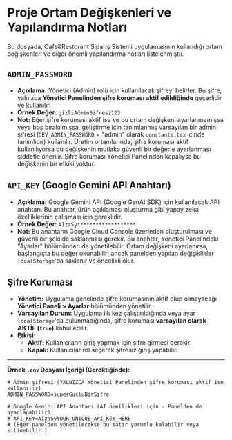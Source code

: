 # Proje Ortam Değişkenleri ve Yapılandırma Notları

Bu dosyada, Cafe&Restorant Sipariş Sistemi uygulamasının kullandığı ortam değişkenleri ve diğer önemli yapılandırma notları listelenmiştir.

## `ADMIN_PASSWORD`

- **Açıklama:** Yönetici (Admin) rolü için kullanılacak şifreyi belirler. Bu şifre, yalnızca **Yönetici Panelinden şifre koruması aktif edildiğinde** geçerlidir ve kullanılır.
- **Örnek Değer:** `gizliAdminSifresi123`
- **Not:** Eğer şifre koruması aktif ise ve bu ortam değişkeni ayarlanmamışsa veya boş bırakılmışsa, geliştirme için tanımlanmış varsayılan bir admin şifresi (`DEV_ADMIN_PASSWORD` = "admin" olarak `constants.tsx` içinde tanımlıdır) kullanılır. Üretim ortamlarında, şifre koruması aktif kullanılıyorsa bu değişkenin mutlaka güvenli bir değerle ayarlanması şiddetle önerilir. Şifre koruması Yönetici Panelinden kapalıysa bu değişkenin bir etkisi yoktur.

## `API_KEY` (Google Gemini API Anahtarı)

- **Açıklama:** Google Gemini API (Google GenAI SDK) için kullanılacak API anahtarı. Bu anahtar, ürün açıklaması oluşturma gibi yapay zeka özelliklerinin çalışması için gereklidir.
- **Örnek Değer:** `AIzaSy*******************`
- **Not:** Bu anahtarın Google Cloud Console üzerinden oluşturulması ve güvenli bir şekilde saklanması gerekir. Bu anahtar, Yönetici Panelindeki "Ayarlar" bölümünden de yönetilebilir. Ortam değişkeni ayarlanırsa, başlangıçta bu değer okunabilir; ancak panelden yapılan değişiklikler `localStorage`'da saklanır ve öncelikli olur.

## Şifre Koruması

- **Yönetim:** Uygulama genelinde şifre korumasının aktif olup olmayacağı **Yönetici Paneli > Ayarlar** bölümünden yönetilir.
- **Varsayılan Durum:** Uygulama ilk kez çalıştırıldığında veya ayar `localStorage`'da bulunmadığında, şifre koruması **varsayılan olarak AKTİF (`true`)** kabul edilir.
- **Etkisi:**
    - **Aktif:** Kullanıcıların giriş yapmak için şifre girmesi gerekir.
    - **Kapalı:** Kullanıcılar rol seçerek şifresiz giriş yapabilir.

---

**Örnek `.env` Dosyası İçeriği (Gerektiğinde):**

```dotenv
# Admin şifresi (YALNIZCA Yönetici Panelinden şifre koruması aktif ise kullanılır)
ADMIN_PASSWORD=superGucluBirSifre

# Google Gemini API Anahtarı (AI özellikleri için - Panelden de ayarlanabilir)
# API_KEY=AIzaSyYOUR_UNIQUE_API_KEY_HERE 
# (Eğer panelden yönetilecekse bu satır yorumlu kalabilir veya silinebilir.)
```